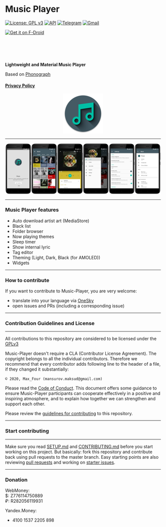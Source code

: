 # Music Player

[![License: GPL v3](https://img.shields.io/badge/License-GPL%20v3-blue.svg?style=flat-square)](https://github.com/MaxFour/Music-Player/blob/master/LICENSE)
[![API](https://img.shields.io/badge/API-16%2B-orange.svg?logo=android&style=flat-square)](https://android-arsenal.com/api?level=16)
[![Telegram](https://img.shields.io/badge/Telegram-2CA5E0.svg?logo=telegram&style=flat-square)](https://t.me/max_four "Contact me in Telegram")
[![Gmail](https://img.shields.io/badge/Gmail-666666.svg?logo=gmail&logoColor=D14836&style=flat-square)](mailto:mansurov.maksud@gmail.com "Write an email")

<p><a href="https://f-droid.org/packages/com.maxfour.music/"><img style="display: block; margin-left: auto; margin-right: auto;" src="https://f-droid.org/badge/get-it-on.png" alt="Get it on F-Droid" height="90" /></a></p>

**Lightweight and Material Music Player**<br>

Based on [Phonograph](https://github.com/kabouzeid/Phonograph)
#### [Privacy Policy](https://github.com/MaxFour/Music-Player/blob/master/docs/PRIVACY.md)
<p align="center"><img width="128" height="128" src="images/Icon.png" /></p>

--------

![Screenshots](./images/Screenshots.png?raw=true)

--------

### Music Player features

- Auto download artist art (MediaStore)
- Black list
- Folder browser
- Now playing themes
- Sleep timer
- Show internal lyric
- Tag editor
- Theming (Light, Dark, Black (for AMOLED))
- Widgets

--------
### How to contribute

If you want to contribute to Music-Player, you are very welcome:

- translate into your language via [OneSky](https://maxfour.oneskyapp.com/)
- open issues and PRs (including a corresponding issue)

--------

### Contribution Guidelines and License

--------

All contributions to this repository are considered to be licensed under the [GPLv3](https://github.com/MaxFour/Music-Player/blob/master/LICENSE)

Music-Player doesn't require a CLA (Contributor License Agreement). The copyright belongs to all the individual contributors. Therefore we recommend that every contributor adds following line to the header of a file, if they changed it substantially:

```
© 2020, Max_Four (mansurov.maksud@gmail.com)
```

Please read the [Code of Conduct](https://github.com/MaxFour/Music-Player/blob/master/docs/CODE_OF_CONDUCT.md). This document offers some guidance to ensure Music-Player participants can cooperate effectively in a positive and inspiring atmosphere, and to explain how together we can strengthen and support each other.

Please review the [guidelines for contributing](https://github.com/MaxFour/Music-Player/blob/master/docs/CONTRIBUTING.md) to this repository.

--------

### Start contributing

--------
Make sure you read [SETUP.md](https://github.com/MaxFour/Music-Player/blob/master/docs/SETUP.md) and [CONTRIBUTING.md](https://github.com/MaxFour/Music-Player/blob/master/docs/CONTRIBUTING.md) before you start working on this project. But basically: fork this repository and contribute back using pull requests to the master branch.
Easy starting points are also reviewing [pull requests](https://github.com/MaxFour/Music-Player/pulls) and working on [starter issues](https://github.com/MaxFour/Music-Player/issues/new).

--------

### Donation

WebMoney:<br>
$: Z776114750889<br>
₽: R282056119931

Yandex.Money:
- 4100 1537 2205 898
